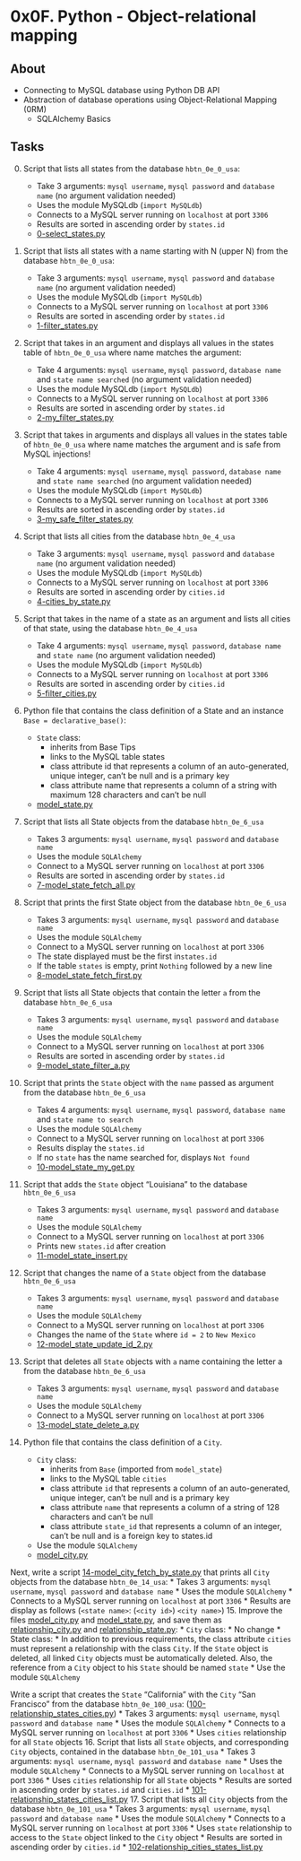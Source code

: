 # 0x0F. Python - Object-relational mapping

## About
* Connecting to MySQL database using Python DB API
* Abstraction of database operations using Object-Relational Mapping (0RM)
	* SQLAlchemy Basics

## Tasks
0. Script that lists all states from the database `hbtn_0e_0_usa`:
	* Take 3 arguments: `mysql username`, `mysql password` and `database name` (no argument validation needed)
	* Uses the module MySQLdb (`import MySQLdb`)
	* Connects to a MySQL server running on `localhost` at port `3306`
	* Results are sorted in ascending order by `states.id`
	* [0-select_states.py](0-select_states.py)
1. Script that lists all states with a name starting with N (upper N) from the database `hbtn_0e_0_usa`: 
	* Take 3 arguments: `mysql username`, `mysql password` and `database name` (no argument validation needed)
	* Uses the module MySQLdb (`import MySQLdb`)
	* Connects to a MySQL server running on `localhost` at port `3306`
	* Results are sorted in ascending order by `states.id`
	* [1-filter_states.py](1-filter_states.py)
2. Script that takes in an argument and displays all values in the states table of `hbtn_0e_0_usa` where name matches the argument:
	* Take 4 arguments: `mysql username`, `mysql password`, `database name` and `state name searched` (no argument validation needed)
	* Uses the module MySQLdb (`import MySQLdb`)
	* Connects to a MySQL server running on `localhost` at port `3306`
	* Results are sorted in ascending order by `states.id`
	* [2-my_filter_states.py](2-my_filter_states.py)
3. Script that takes in arguments and displays all values in the states table of `hbtn_0e_0_usa` where name matches the argument and is safe from MySQL injections!
	* Take 4 arguments: `mysql username`, `mysql password`, `database name` and `state name searched` (no argument validation needed)
	* Uses the module MySQLdb (`import MySQLdb`)
	* Connects to a MySQL server running on `localhost` at port `3306`
	* Results are sorted in ascending order by `states.id`
	* [3-my_safe_filter_states.py](3-my_safe_filter_states.py)
4. Script that lists all cities from the database `hbtn_0e_4_usa`
	* Take 3 arguments: `mysql username`, `mysql password` and `database name` (no argument validation needed)
	* Uses the module MySQLdb (`import MySQLdb`)
	* Connects to a MySQL server running on `localhost` at port `3306`
	* Results are sorted in ascending order by `cities.id`
	* [4-cities_by_state.py](4-cities_by_state.py)
5. Script that takes in the name of a state as an argument and lists all cities of that state, using the database `hbtn_0e_4_usa`
	* Take 4 arguments: `mysql username`, `mysql password`, `database name` and `state name` (no argument validation needed)
	* Uses the module MySQLdb (`import MySQLdb`)
	* Connects to a MySQL server running on `localhost` at port `3306`
	* Results are sorted in ascending order by `cities.id`
	* [5-filter_cities.py](5-filter_cities.py)
6. Python file that contains the class definition of a State and an instance `Base = declarative_base()`:
	* `State` class:
		* inherits from Base Tips
		* links to the MySQL table states
		* class attribute id that represents a column of an auto-generated, unique integer, can’t be null and is a primary key
		* class attribute name that represents a column of a string with maximum 128 characters and can’t be null
	* [model_state.py](model_state.py)
7. Script that lists all State objects from the database `hbtn_0e_6_usa`
	* Takes 3 arguments: `mysql username`, `mysql password` and `database name`
	* Uses the module `SQLAlchemy`
	* Connect to a MySQL server running on `localhost` at port `3306`
	* Results are sorted in ascending order by `states.id`
	* [7-model_state_fetch_all.py](7-model_state_fetch_all.py)
8. Script that prints the first State object from the database `hbtn_0e_6_usa`
	* Takes 3 arguments: `mysql username`, `mysql password` and `database name`
	* Uses the module `SQLAlchemy`
	* Connect to a MySQL server running on `localhost` at port `3306`
	* The state displayed must be the first in`states.id`
	* If the table `states` is empty, print `Nothing` followed by a new line
	* [8-model_state_fetch_first.py](8-model_state_fetch_first.py)
9. Script that lists all State objects that contain the letter `a` from the database `hbtn_0e_6_usa`
	* Takes 3 arguments: `mysql username`, `mysql password` and `database name`
	* Uses the module `SQLAlchemy`
	* Connect to a MySQL server running on `localhost` at port `3306`
	* Results are sorted in ascending order by `states.id`
	* [9-model_state_filter_a.py](9-model_state_filter_a.py)
10. Script that prints the `State` object with the `name` passed as argument from the database `hbtn_0e_6_usa`
	* Takes 4 arguments: `mysql username`, `mysql password`, `database name` and `state name to search`
	* Uses the module `SQLAlchemy`
	* Connect to a MySQL server running on `localhost` at port `3306`
	* Results display the `states.id`
	* If no `state` has the name searched for, displays `Not found`
	* [10-model_state_my_get.py](10-model_state_my_get.py)
11. Script that adds the `State` object “Louisiana” to the database `hbtn_0e_6_usa`
	* Takes 3 arguments: `mysql username`, `mysql password` and `database name`
	* Uses the module `SQLAlchemy`
	* Connect to a MySQL server running on `localhost` at port `3306`
	* Prints new `states.id` after creation
	* [11-model_state_insert.py](11-model_state_insert.py)
12. Script that changes the name of a `State` object from the database `hbtn_0e_6_usa`

	* Takes 3 arguments: `mysql username`, `mysql password` and `database name`
	* Uses the module `SQLAlchemy`
	* Connect to a MySQL server running on `localhost` at port `3306`
	* Changes the name of the `State` where `id = 2` to `New Mexico`
	* [12-model_state_update_id_2.py](12-model_state_update_id_2.py)
13. Script that deletes all `State` objects with `a` name containing the letter a from the database `hbtn_0e_6_usa`
	* Takes 3 arguments: `mysql username`, `mysql password` and `database name`
	* Uses the module `SQLAlchemy`
	* Connect to a MySQL server running on `localhost` at port `3306`
	* [13-model_state_delete_a.py](13-model_state_delete_a.py)
14. Python file that contains the class definition of a `City`.
	* `City` class:
		* inherits from `Base` (imported from `model_state`)
		* links to the MySQL table `cities`
		* class attribute `id` that represents a column of an auto-generated, unique integer, can’t be null and is a primary key
		* class attribute `name` that represents a column of a string of 128 characters and can’t be null
		* class attribute `state_id` that represents a column of an integer, can’t be null and is a foreign key to states.id
	* Use the module `SQLAlchemy`
	* [model_city.py](model_city.py)

Next, write a script [14-model_city_fetch_by_state.py](14-model_city_fetch_by_state.py) that prints all `City` objects from the database `hbtn_0e_14_usa`:
	* Takes 3 arguments: `mysql username`, `mysql password` and `database name`
	* Uses the module `SQLAlchemy`
	* Connects to a MySQL server running on `localhost` at port `3306`
	* Results are display as follows (`<state name>`: (`<city id>`) `<city name>`)
15. Improve the files [model_city.py](model_city.py) and [model_state.py](model_state.py), and save them as [relationship_city.py](relationship_city.py) and [relationship_state.py](relationship_state.py):
	* `City` class:
		* No change
	* State class:
		* In addition to previous requirements, the class attribute `cities` must represent a relationship with the class `City`. If the `State` object is deleted, all linked `City` objects must be automatically deleted. Also, the reference from a `City` object to his `State` should be named `state`
	* Use the module `SQLAlchemy`

Write a script that creates the `State` “California” with the `City` “San Francisco” from the database `hbtn_0e_100_usa`: ([100-relationship_states_cities.py](100-relationship_states_cities.py))
	* Takes 3 arguments: `mysql username`, `mysql password` and `database name`
	* Uses the module `SQLAlchemy`
	* Connects to a MySQL server running on `localhost` at port `3306`
	* Uses `cities` relationship for all `State` objects
16. Script that lists all `State` objects, and corresponding `City` objects, contained in the database `hbtn_0e_101_usa`
	* Takes 3 arguments: `mysql username`, `mysql password` and `database name`
	* Uses the module `SQLAlchemy`
	* Connects to a MySQL server running on `localhost` at port `3306`
	* Uses `cities` relationship for all `State` objects
	* Results are sorted in ascending order by `states.id` and `cities.id`
	* [101-relationship_states_cities_list.py](101-relationship_states_cities_list.py)
17. Script that lists all `City` objects from the database `hbtn_0e_101_usa`
	* Takes 3 arguments: `mysql username`, `mysql password` and `database name`
	* Uses the module `SQLAlchemy`
	* Connects to a MySQL server running on `localhost` at port `3306`
	* Uses `state` relationship to access to the `State` object linked to the `City` object
	* Results are sorted in ascending order by `cities.id`
	* [102-relationship_cities_states_list.py](102-relationship_cities_states_list.py)
